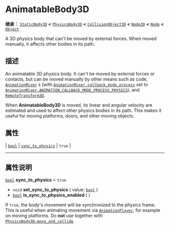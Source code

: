<!-- ⚠ 请勿编辑本文件 ⚠ -->
<!-- 本文档使用脚本从 WeDot 引擎源码仓库生成。 -->
<!-- 生成脚本：https://github.com/WeDot-Engine/WeDot/tree/4.3/doc/tools/make_md.py； -->
<!-- 原文件：https://github.com/WeDot-Engine/WeDot/tree/4.3/doc/classes/AnimatableBody3D.xml。 -->

<div id="_class_animatablebody3d"></div>

# AnimatableBody3D

**继承：** [`StaticBody3D`](class_staticbody3d.md) **<** [`PhysicsBody3D`](class_physicsbody3d.md) **<** [`CollisionObject3D`](class_collisionobject3d.md) **<** [`Node3D`](class_node3d.md) **<** [`Node`](class_node.md) **<** [`Object`](class_object.md)

A 3D physics body that can't be moved by external forces. When moved manually, it affects other bodies in its path.

## 描述

An animatable 3D physics body. It can't be moved by external forces or contacts, but can be moved manually by other means such as code, [`AnimationMixer`](class_animationmixer.md) s (with [`AnimationMixer.callback_mode_process`](#class_animationmixer_property_callback_mode_process) set to [`AnimationMixer.ANIMATION_CALLBACK_MODE_PROCESS_PHYSICS`](#class_animationmixer_constant_animation_callback_mode_process_physics)), and [`RemoteTransform3D`](class_remotetransform3d.md).

When **AnimatableBody3D** is moved, its linear and angular velocity are estimated and used to affect other physics bodies in its path. This makes it useful for moving platforms, doors, and other moving objects.

## 属性

| [`bool`](class_bool.md) | [`sync_to_physics`](#class_animatablebody3d_property_sync_to_physics) | ``true`` |

<!-- rst-class:: classref-section-separator -->

---

## 属性说明

<div id="_class_animatablebody3d_property_sync_to_physics"></div>

[`bool`](class_bool.md) **sync_to_physics** = ``true`` <div id="class_animatablebody3d_property_sync_to_physics"></div>

- `void` **set_sync_to_physics** ( value: [`bool`](class_bool.md) )
- [`bool`](class_bool.md) **is_sync_to_physics_enabled** ( )

If `true`, the body's movement will be synchronized to the physics frame. This is useful when animating movement via [`AnimationPlayer`](class_animationplayer.md), for example on moving platforms. Do **not** use together with [`PhysicsBody3D.move_and_collide`](#class_physicsbody3d_method_move_and_collide).

[^virtual]: 本方法通常需要用户覆盖才能生效。
[^const]: 本方法无副作用，不会修改该实例的任何成员变量。
[^vararg]: 本方法除了能接受在此处描述的参数外，还能够继续接受任意数量的参数。
[^constructor]: 本方法用于构造某个类型。
[^static]: 调用本方法无需实例，可直接使用类名进行调用。
[^operator]: 本方法描述的是使用本类型作为左操作数的有效运算符。
[^bitfield]: 这个值是由下列位标志构成位掩码的整数。
[^void]: 无返回值。
